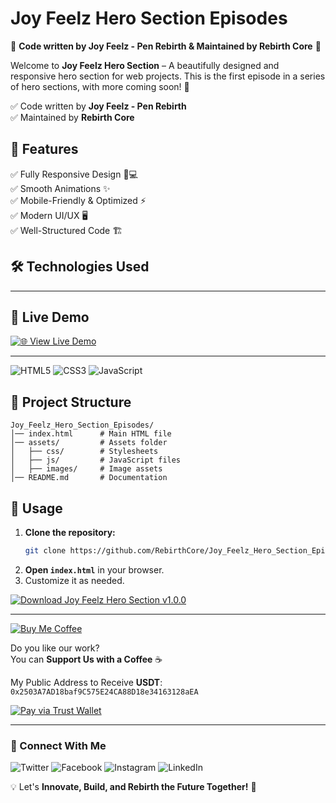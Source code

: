 # Joy Feelz Hero Section Episodes

🚀 **Code written by Joy Feelz - Pen Rebirth & Maintained by Rebirth Core** 🚀

Welcome to **Joy Feelz Hero Section** – A beautifully designed and responsive hero section for web projects. 
This is the first episode in a series of hero sections, with more coming soon! 🚀  

✅ Code written by **Joy Feelz - Pen Rebirth**  
✅ Maintained by **Rebirth Core**   

## 📌 Features  
✅ Fully Responsive Design 📱💻  
✅ Smooth Animations ✨  
✅ Mobile-Friendly & Optimized ⚡  
✅ Modern UI/UX 🖥️  
✅ Well-Structured Code 🏗️  
## 🛠️ Technologies Used   

---

## 🔗 Live Demo  
[![🌐 View Live Demo](https://img.shields.io/badge/View-Live%20Demo-brightgreen?style=for-the-badge)](https://joyfeelz.github.io/Joy_Feelz_Hero_Section_Episod_v1/)

---

![HTML5](https://img.shields.io/badge/HTML5-%23E34F26.svg?style=for-the-badge&logo=html5&logoColor=white)
![CSS3](https://img.shields.io/badge/CSS3-%231572B6.svg?style=for-the-badge&logo=css3&logoColor=white)
![JavaScript](https://img.shields.io/badge/JavaScript-%23F7DF1E.svg?style=for-the-badge&logo=javascript&logoColor=black)

## 📂 Project Structure  

```
Joy_Feelz_Hero_Section_Episodes/
│── index.html      # Main HTML file  
│── assets/         # Assets folder  
│   ├── css/        # Stylesheets  
│   ├── js/         # JavaScript files  
│   ├── images/     # Image assets  
│── README.md       # Documentation  
```

## 🚀 Usage  

1. **Clone the repository:**  
   ```sh
   git clone https://github.com/RebirthCore/Joy_Feelz_Hero_Section_Episod_v1.git
   ```
2. **Open `index.html`** in your browser.  
3. Customize it as needed.  

[![Download Joy Feelz Hero Section v1.0.0](https://img.shields.io/badge/📥%20Download%20Joy%20Feelz%20Hero%20Section%20-v1.0.0-blue?style=for-the-badge)](https://github.com/joyfeelz/Joy_Feelz_Hero_Section_Episod_v1/releases/tag/v1.0.0)

---

[![Buy Me Coffee](https://img.shields.io/badge/Buy%20Me%20Coffee-%23FFDD00.svg?style=for-the-badge&logo=buy-me-a-coffee&logoColor=black)](https://www.buymeacoffee.com/yourprofile)

Do you like our work?  
You can **Support Us with a Coffee** ☕

My Public Address to Receive **USDT**:  
`0x2503A7AD18baf9C575E24CA88D18e34163128aEA`

[![Pay via Trust Wallet](https://img.shields.io/badge/Pay%20via%20Trust%20Wallet-%23007AFF.svg?style=for-the-badge&logo=trustwallet&logoColor=white)](https://link.trustwallet.com/send?coin=20000714&address=0x2503A7AD18baf9C575E24CA88D18e34163128aEA&token_id=0x55d398326f99059fF775485246999027B3197955)


---

### 🎯 Connect With Me  

![Twitter](https://img.shields.io/badge/x-%231DA1F2.svg?style=for-the-badge&logo=x&logoColor=white&link=https://x.com/Joy_feelz?t=vPCIG3U7iy2jpi9Fh5Z-VQ&s=09)
![Facebook](https://img.shields.io/badge/Facebook-%231877F2.svg?style=for-the-badge&logo=facebook&logoColor=white&link=https://www.facebook.com/share/168sraFrnN/)
![Instagram](https://img.shields.io/badge/Instagram-%23E4405F.svg?style=for-the-badge&logo=instagram&logoColor=white&link=https://www.instagram.com/joyfeelz?igsh=MThneDZzYWlibmR1Zw==)
![LinkedIn](https://img.shields.io/badge/LinkedIn-%230A66C2.svg?style=for-the-badge&logo=linkedin&logoColor=white&link=https://www.linkedin.com/in/joy-feel-0254b7227)

💡 Let's **Innovate, Build, and Rebirth the Future Together!** 🚀  
